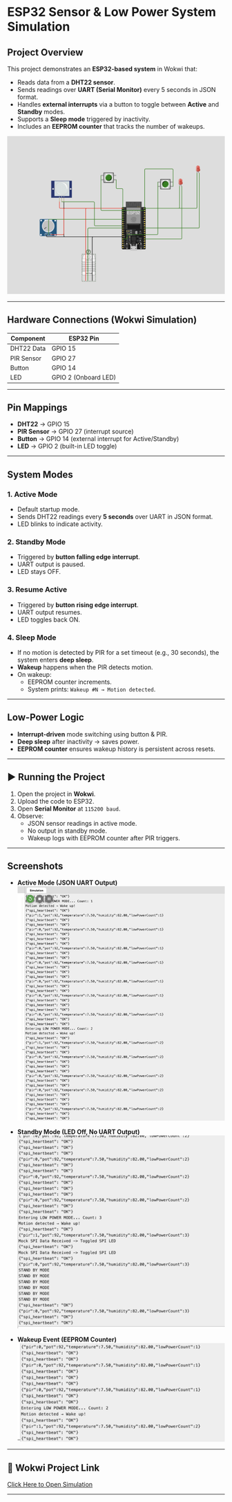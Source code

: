 # ESP32 Sensor & Low Power System Simulation

## Project Overview
This project demonstrates an **ESP32-based system** in Wokwi that:
- Reads data from a **DHT22 sensor**.
- Sends readings over **UART (Serial Monitor)** every 5 seconds in JSON format.
- Handles **external interrupts** via a button to toggle between **Active** and **Standby** modes.
- Supports a **Sleep mode** triggered by inactivity.
- Includes an **EEPROM counter** that tracks the number of wakeups.

![alt](ckt.png)

---

## Hardware Connections (Wokwi Simulation)

| Component   | ESP32 Pin |
|-------------|-----------|
| DHT22 Data  | GPIO 15   |
| PIR Sensor  | GPIO 27   |
| Button      | GPIO 14   |
| LED         | GPIO 2 (Onboard LED) |

---

## Pin Mappings

- **DHT22** → GPIO 15  
- **PIR Sensor** → GPIO 27 (interrupt source)  
- **Button** → GPIO 14 (external interrupt for Active/Standby)  
- **LED** → GPIO 2 (built-in LED toggle)  

---

## System Modes

### 1. **Active Mode**
- Default startup mode.  
- Sends DHT22 readings every **5 seconds** over UART in JSON format.  
- LED blinks to indicate activity.  

### 2. **Standby Mode**
- Triggered by **button falling edge interrupt**.  
- UART output is paused.  
- LED stays OFF.  

### 3. **Resume Active**
- Triggered by **button rising edge interrupt**.  
- UART output resumes.  
- LED toggles back ON.  

### 4. **Sleep Mode**
- If no motion is detected by PIR for a set timeout (e.g., 30 seconds), the system enters **deep sleep**.  
- **Wakeup** happens when the PIR detects motion.  
- On wakeup:
  - EEPROM counter increments.  
  - System prints: `Wakeup #N → Motion detected`.  

---

##  Low-Power Logic
- **Interrupt-driven** mode switching using button & PIR.  
- **Deep sleep** after inactivity → saves power.  
- **EEPROM counter** ensures wakeup history is persistent across resets.  

---

## ▶️ Running the Project

1. Open the project in **Wokwi**.  
2. Upload the code to ESP32.  
3. Open **Serial Monitor** at `115200 baud`.  
4. Observe:
   - JSON sensor readings in active mode.  
   - No output in standby mode.  
   - Wakeup logs with EEPROM counter after PIR triggers.  

---

##  Screenshots

- **Active Mode (JSON UART Output)**  
  ![Active Mode](img1.png)

- **Standby Mode (LED Off, No UART Output)**  
  ![Standby Mode](img2.png)

- **Wakeup Event (EEPROM Counter)**  
  ![Wakeup](img3.png)

---

## 🔗 Wokwi Project Link
 [Click Here to Open Simulation](https://wokwi.com/projects/440147266917427201)


---


